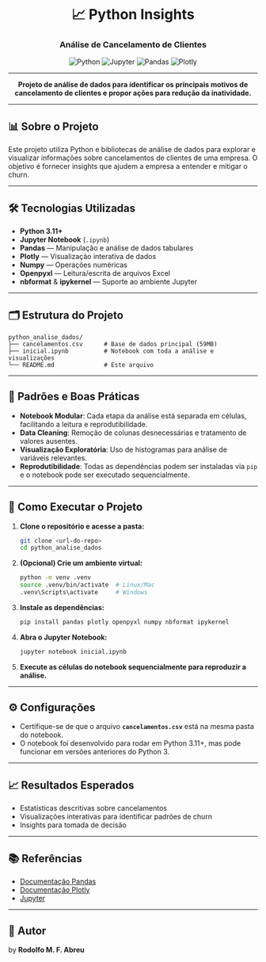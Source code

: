 <div align="center">

# 📈 Python Insights

### Análise de Cancelamento de Clientes

![Python](https://img.shields.io/badge/Python-3.11%2B-blue?logo=python)
![Jupyter](https://img.shields.io/badge/Jupyter-Notebook-orange?logo=jupyter)
![Pandas](https://img.shields.io/badge/Pandas-Data%20Analysis-150458?logo=pandas)
![Plotly](https://img.shields.io/badge/Plotly-Interactive%20Plots-3f4f75?logo=plotly)

</div>

---

<p align="center">
  <b>Projeto de análise de dados para identificar os principais motivos de cancelamento de clientes e propor ações para redução da inatividade.</b>
</p>

---

## 📊 Sobre o Projeto

Este projeto utiliza Python e bibliotecas de análise de dados para explorar e visualizar informações sobre cancelamentos de clientes de uma empresa. O objetivo é fornecer insights que ajudem a empresa a entender e mitigar o churn.

---

## 🛠️ Tecnologias Utilizadas

- <b>Python 3.11+</b>
- <b>Jupyter Notebook</b> (`.ipynb`)
- <b>Pandas</b> — Manipulação e análise de dados tabulares
- <b>Plotly</b> — Visualização interativa de dados
- <b>Numpy</b> — Operações numéricas
- <b>Openpyxl</b> — Leitura/escrita de arquivos Excel
- <b>nbformat</b> & <b>ipykernel</b> — Suporte ao ambiente Jupyter

---

## 🗂️ Estrutura do Projeto

```
python_analise_dados/
├── cancelamentos.csv      # Base de dados principal (59MB)
├── inicial.ipynb          # Notebook com toda a análise e visualizações
└── README.md              # Este arquivo
```

---

## 🧩 Padrões e Boas Práticas

- <b>Notebook Modular</b>: Cada etapa da análise está separada em células, facilitando a leitura e reprodutibilidade.
- <b>Data Cleaning</b>: Remoção de colunas desnecessárias e tratamento de valores ausentes.
- <b>Visualização Exploratória</b>: Uso de histogramas para análise de variáveis relevantes.
- <b>Reprodutibilidade</b>: Todas as dependências podem ser instaladas via `pip` e o notebook pode ser executado sequencialmente.

---

## 🚀 Como Executar o Projeto

1. <b>Clone o repositório e acesse a pasta:</b>
   ```bash
   git clone <url-do-repo>
   cd python_analise_dados
   ```
2. <b>(Opcional) Crie um ambiente virtual:</b>
   ```bash
   python -m venv .venv
   source .venv/bin/activate  # Linux/Mac
   .venv\Scripts\activate     # Windows
   ```
3. <b>Instale as dependências:</b>
   ```bash
   pip install pandas plotly openpyxl numpy nbformat ipykernel
   ```
4. <b>Abra o Jupyter Notebook:</b>
   ```bash
   jupyter notebook inicial.ipynb
   ```
5. <b>Execute as células do notebook sequencialmente para reproduzir a análise.</b>

---

## ⚙️ Configurações

- Certifique-se de que o arquivo <b>`cancelamentos.csv`</b> está na mesma pasta do notebook.
- O notebook foi desenvolvido para rodar em Python 3.11+, mas pode funcionar em versões anteriores do Python 3.

---

## 📈 Resultados Esperados

- Estatísticas descritivas sobre cancelamentos
- Visualizações interativas para identificar padrões de churn
- Insights para tomada de decisão

---

## 📚 Referências

- [Documentação Pandas](https://pandas.pydata.org/)
- [Documentação Plotly](https://plotly.com/python/)
- [Jupyter](https://jupyter.org/)

---

## 👤 Autor
by **Rodolfo M. F. Abreu**

